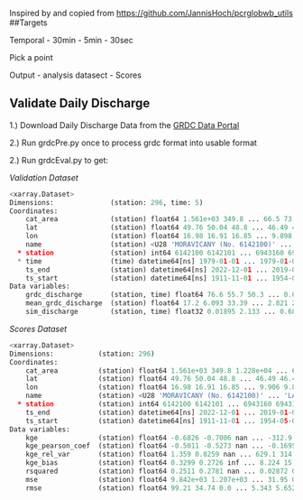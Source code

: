 

Inspired by and copied from https://github.com/JannisHoch/pcrglobwb_utils
##Targets

Temporal - 30min
         - 5min
         - 30sec

Pick a point


Output - analysis datasect
       - Scores


## Validate Daily Discharge
1.) Download Daily Discharge Data from the [GRDC Data Portal](https://portal.grdc.bafg.de/applications/public.html?publicuser=PublicUser#dataDownload/Stations)

2.) Run grdcPre.py once to process grdc format into usable format

2.) Run grdcEval.py to get:

*Validation Dataset*
```python
<xarray.Dataset>
Dimensions:              (station: 296, time: 5)
Coordinates:
    cat_area             (station) float64 1.561e+03 349.8 ... 66.5 73.3
    lat                  (station) float64 49.76 50.04 48.8 ... 46.49 46.57
    lon                  (station) float64 16.98 16.91 16.85 ... 9.898 9.936
    name                 (station) <U28 'MORAVICANY (No. 6142100)' ... 'LA PU...
  * station              (station) int64 6142100 6142101 ... 6943160 6943170
  * time                 (time) datetime64[ns] 1979-01-01 ... 1979-01-05
    ts_end               (station) datetime64[ns] 2022-12-01 ... 2019-01-01
    ts_start             (station) datetime64[ns] 1911-11-01 ... 1954-05-01
Data variables:
    grdc_discharge       (station, time) float64 76.6 55.7 50.3 ... 0.64 0.639
    mean_grdc_discharge  (station) float64 17.2 6.093 33.39 ... 2.821 2.265
    sim_discharge        (station, time) float32 0.01895 2.133 ... 0.6857 0.67
```

*Scores Dataset*
```python
<xarray.Dataset>
Dimensions:           (station: 296)
Coordinates:
    cat_area          (station) float64 1.561e+03 349.8 1.228e+04 ... 66.5 73.3
    lat               (station) float64 49.76 50.04 48.8 ... 46.49 46.49 46.57
    lon               (station) float64 16.98 16.91 16.85 ... 9.906 9.898 9.936
    name              (station) <U28 'MORAVICANY (No. 6142100)' ... 'LA PUNT ...
  * station           (station) int64 6142100 6142101 ... 6943160 6943170
    ts_end            (station) datetime64[ns] 2022-12-01 ... 2019-01-01
    ts_start          (station) datetime64[ns] 1911-11-01 ... 1954-05-01
Data variables:
    kge               (station) float64 -0.6826 -0.7006 nan ... -312.9 -0.831
    kge_pearson_coef  (station) float64 -0.5011 -0.5273 nan ... -0.1695 0.9695
    kge_rel_var       (station) float64 1.359 0.8259 nan ... 629.1 314.5 2.829
    kge_bias          (station) float64 0.3299 0.2726 inf ... 8.224 15.88 1.085
    rsquared          (station) float64 0.2511 0.2781 nan ... 0.02872 0.9399
    mse               (station) float64 9.842e+03 1.207e+03 ... 31.95 0.01654
    rmse              (station) float64 99.21 34.74 0.0 ... 5.343 5.652 0.1286
```
